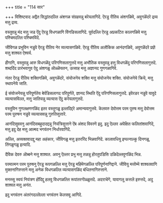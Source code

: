+++
title = "114 सार"

+++
विशिष्टवाद अद्वैत सिद्धांतदल्लि अंशगळ संग्रहवन्नु बरॆयलागिदॆ. ऎरडु रीतिय अंशगळिवॆ, अवुगळॆंदरॆ द्रव्य मत्तु द्रव्य.

वस्तुवन्नु मंद मत्तु जड ऎंदु ऎरडु विधगळागि विंगडिसलागिदॆ. पूर्वदल्लि ऎरडु अप्रकटित कालगळिवॆ मत्तु पश्चिमदल्लि पश्चिमविदॆ.

जीविगळ प्रभुविन नडुवॆ ऎरडु रीतिय नेर व्यत्यासगळिवॆ. ऎरडु रीतिय अलौकिक आनंदगळिवॆ, अवुगळॆंदरॆ प्रज्ञॆ मत्तु शाश्वत ऐश्वर्य.

हीगागि, वस्तुवन्नु आरु विधगळॆंदु परिगणिसलागुत्तदॆ मत्तु अभौतिक वस्तुवन्नु हत्तु विधगळॆंदु परिगणिसलागुत्तदॆ. शब्ददिंद प्रारंभवागुव ऐदु अंशगळु ऒळ्ळॆयतन, उत्साह मत्तु अज्ञानद गुणगळागिवॆ.

नंतर ऎरडु रीतिय शक्तिगळिवॆ, अवुगळॆंदरॆ, संयोजनॆय शक्ति मत्तु संयोजनॆय शक्ति. संयोजनॆये क्रियॆ, मत्तु स्थापनॆये जाति.

ई संयोजनॆयन्नु परिपूर्णतॆय बेर्पडिसलागद परिपूर्णतॆ, ज्ञानद स्थिति ऎंदु परिगणिसलागुत्तदॆ. इवॆरडर नडुवॆ यावुदे व्यत्यासविल्ल, मत्तु जातियन्नु व्यत्यास ऎंदु करॆयलागुत्तदॆ.

वस्तुविन गुणलक्षणगळिंद इतर वस्तुगळु इल्लदिद्दरॆ अमान्यवागुत्तवॆ. कॆलवरु देवोत्तम परम पुरुष मत्तु देवोत्तम परम पुरुषन नडुवॆ व्यत्यासवन्नु गुरुतिसुत्तारॆ.

आनंदिसुववनु आनंदिसबहुदादद्दन्नु नियंत्रिसुत्तानॆ ऎंब अंशद विवरणॆ इदु. इदु ऎल्लर अपेक्षित फलितांशवागिदॆ, मत्तु इदु देह मत्तु आत्मद भगवंतन निर्धारवागिदॆ.

अल्लि, अव्यक्तवादद्दु महा अहंकार, जीविगळु मत्तु इतररिंद भिन्नवागिदॆ. कालावधियु इप्पत्नाल्कु दिनगळु, तिंगळुगळु इत्यादि.

दैविक देवरु ऒब्बने मत्तु शाश्वत. अवनु ऎल्लर प्रभु मत्तु तन्नन्नु हॊरतुपडिसि उळिदॆल्लवुगळिंद भिन्न.

परमात्मन परम पुरुषनु ऎरडु रूपगळल्लि मत्तु ऎरडु महिमॆगळल्लि परिपूर्णनागिद्दानॆ. जीवियु मत्तॊम्मॆ शाश्वतवागि मुक्तनागिरुत्तानॆ मत्तु अनेक विधगळल्लि व्यत्यासगळिंद बंधितनागिरुत्तानॆ.

मनस्सु स्वयं नियंत्रण हॊंदिद्दु हलवु विधगळल्लि रूपांतरगॊळ्ळुत्तदॆ. अदराचॆगॆ, यावागलू कत्तलॆ इरुत्तदॆ, अदु शाश्वत मत्तु अनंत.

इदु भगवंतन अंतरंगदल्लॆल्ला भगवंतन कॆलसवू आगिदॆ.


